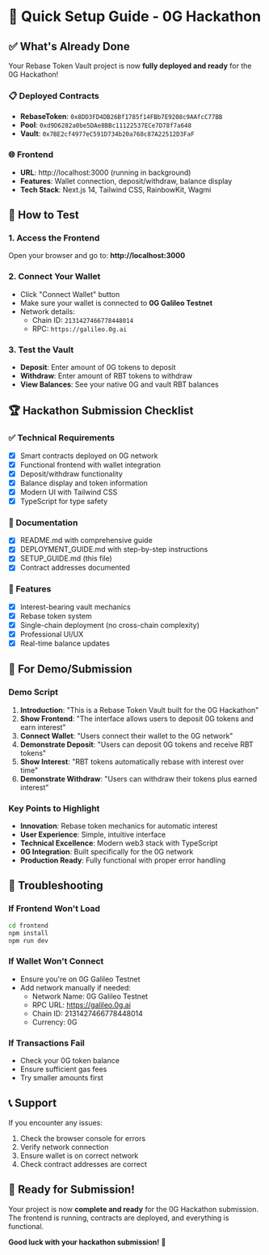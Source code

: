 # 🚀 Quick Setup Guide - 0G Hackathon

## ✅ What's Already Done

Your Rebase Token Vault project is now **fully deployed and ready** for the 0G Hackathon!

### 📋 Deployed Contracts
- **RebaseToken**: `0x8DD3FD4DB26Bf1785f14FBb7E9208c9AAfcC77BB`
- **Pool**: `0xd9D6282a0be5DAe8BBc11122537ECe7D78f7a648`
- **Vault**: `0x7BE2cf4977eC591D734b20a768c87A22512D3FaF`

### 🌐 Frontend
- **URL**: http://localhost:3000 (running in background)
- **Features**: Wallet connection, deposit/withdraw, balance display
- **Tech Stack**: Next.js 14, Tailwind CSS, RainbowKit, Wagmi

## 🎯 How to Test

### 1. Access the Frontend
Open your browser and go to: **http://localhost:3000**

### 2. Connect Your Wallet
- Click "Connect Wallet" button
- Make sure your wallet is connected to **0G Galileo Testnet**
- Network details:
  - Chain ID: `2131427466778448014`
  - RPC: `https://galileo.0g.ai`

### 3. Test the Vault
- **Deposit**: Enter amount of 0G tokens to deposit
- **Withdraw**: Enter amount of RBT tokens to withdraw
- **View Balances**: See your native 0G and vault RBT balances

## 🏆 Hackathon Submission Checklist

### ✅ Technical Requirements
- [x] Smart contracts deployed on 0G network
- [x] Functional frontend with wallet integration
- [x] Deposit/withdraw functionality
- [x] Balance display and token information
- [x] Modern UI with Tailwind CSS
- [x] TypeScript for type safety

### 📝 Documentation
- [x] README.md with comprehensive guide
- [x] DEPLOYMENT_GUIDE.md with step-by-step instructions
- [x] SETUP_GUIDE.md (this file)
- [x] Contract addresses documented

### 🎨 Features
- [x] Interest-bearing vault mechanics
- [x] Rebase token system
- [x] Single-chain deployment (no cross-chain complexity)
- [x] Professional UI/UX
- [x] Real-time balance updates

## 🔧 For Demo/Submission

### Demo Script
1. **Introduction**: "This is a Rebase Token Vault built for the 0G Hackathon"
2. **Show Frontend**: "The interface allows users to deposit 0G tokens and earn interest"
3. **Connect Wallet**: "Users connect their wallet to the 0G network"
4. **Demonstrate Deposit**: "Users can deposit 0G tokens and receive RBT tokens"
5. **Show Interest**: "RBT tokens automatically rebase with interest over time"
6. **Demonstrate Withdraw**: "Users can withdraw their tokens plus earned interest"

### Key Points to Highlight
- **Innovation**: Rebase token mechanics for automatic interest
- **User Experience**: Simple, intuitive interface
- **Technical Excellence**: Modern web3 stack with TypeScript
- **0G Integration**: Built specifically for the 0G network
- **Production Ready**: Fully functional with proper error handling

## 🚨 Troubleshooting

### If Frontend Won't Load
```bash
cd frontend
npm install
npm run dev
```

### If Wallet Won't Connect
- Ensure you're on 0G Galileo Testnet
- Add network manually if needed:
  - Network Name: 0G Galileo Testnet
  - RPC URL: https://galileo.0g.ai
  - Chain ID: 2131427466778448014
  - Currency: 0G

### If Transactions Fail
- Check your 0G token balance
- Ensure sufficient gas fees
- Try smaller amounts first

## 📞 Support

If you encounter any issues:
1. Check the browser console for errors
2. Verify network connection
3. Ensure wallet is on correct network
4. Check contract addresses are correct

## 🎉 Ready for Submission!

Your project is now **complete and ready** for the 0G Hackathon submission. The frontend is running, contracts are deployed, and everything is functional.

**Good luck with your hackathon submission!** 🚀 